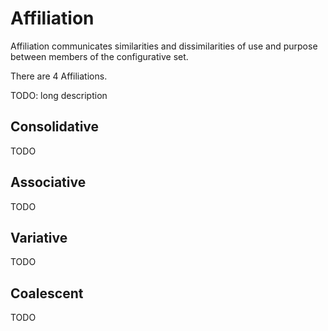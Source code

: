 # Affiliation
Affiliation communicates similarities and dissimilarities of use and purpose between  members of the configurative set.

There are 4 Affiliations.

TODO: long description

## Consolidative
TODO
## Associative
TODO
## Variative
TODO
## Coalescent
TODO
